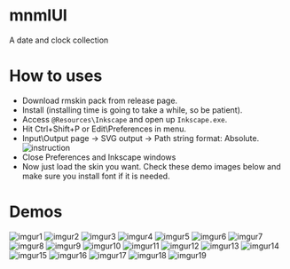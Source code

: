 # mnmlUI
A date and clock collection

# How to uses
- Download rmskin pack from release page.
- Install (installing time is going to take a while, so be patient).
- Access `@Resources\Inkscape` and open up `Inkscape.exe`.
- Hit Ctrl+Shift+P or Edit\Preferences in menu.
- Input\Output page -> SVG output -> Path string format: Absolute. ![instruction](https://i.imgur.com/ZbyltRV.png)
- Close Preferences and Inkscape windows
- Now just load the skin you want. Check these demo images below and make sure you install font if it is needed.

# Demos  
![imgur1](https://i.imgur.com/RdokE1o.png) ![imgur2](https://i.imgur.com/umAeCSl.png) ![imgur3](https://i.imgur.com/rSeM0NG.png) ![imgur4](https://i.imgur.com/FOf5UkV.png) ![imgur5](https://i.imgur.com/6pYTha7.png) ![imgur6](https://i.imgur.com/CJ0cyVm.png) ![imgur7](https://i.imgur.com/y6sop8t.png) ![imgur8](https://i.imgur.com/IrX8tm6.png) ![imgur9](https://i.imgur.com/PRby0m8.png) ![imgur10](https://i.imgur.com/6CpqAdP.png) ![imgur11](https://i.imgur.com/Pack31h.png) ![imgur12](https://i.imgur.com/SrBm1pN.png) ![imgur13](https://i.imgur.com/8M0NvVS.png) ![imgur14](https://i.imgur.com/wvrP2wy.png) ![imgur15](https://i.imgur.com/ueaYBlw.png) ![imgur16](https://i.imgur.com/bg6OOUi.png) ![imgur17](https://i.imgur.com/wSku0XS.png) ![imgur18](https://i.imgur.com/ir21GGE.png) ![imgur19](https://i.imgur.com/Wyp929w.png)

